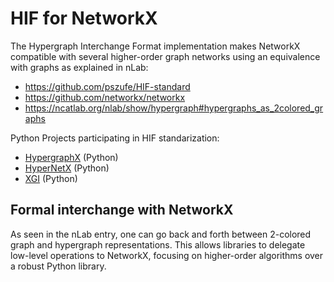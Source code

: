 # HIF for NetworkX

The Hypergraph Interchange Format implementation makes NetworkX compatible with several higher-order graph networks using an equivalence with graphs as explained in nLab:
* https://github.com/pszufe/HIF-standard
* https://github.com/networkx/networkx
* https://ncatlab.org/nlab/show/hypergraph#hypergraphs_as_2colored_graphs

Python Projects participating in HIF standarization:
* [HypergraphX](https://github.com/HGX-Team/hypergraphx) (Python)
* [HyperNetX](https://github.com/pnnl/HyperNetX) (Python)
* [XGI](https://github.com/xgi-org/xgi) (Python)

## Formal interchange with NetworkX

As seen in the nLab entry, one can go back and forth between 2-colored graph and hypergraph representations. This allows libraries to delegate low-level operations to NetworkX, focusing on higher-order algorithms over a robust Python library.
